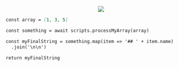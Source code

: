 <p align="center"><img src="https://img.ziggi.org/BY9iI48Q.png" /></p>

```mmd
const array = [1, 3, 5]

const something = await scripts.processMyArray(array)

const myFinalString = something.map(item => '## ' + item.name)
  .join('\n\n')

return myFinalString
```

